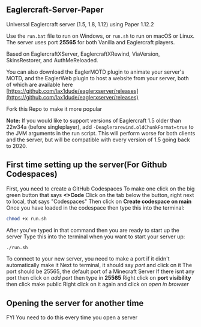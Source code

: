 ## Eaglercraft-Server-Paper

Universal Eaglercraft server (1.5, 1.8, 1.12) using Paper 1.12.2

Use the `run.bat` file to run on Windows, or `run.sh` to run on macOS or Linux. The server uses port **25565** for both Vanilla and Eaglercraft players.

Based on EaglercraftXServer, EaglercraftXRewind, ViaVersion, SkinsRestorer, and AuthMeReloaded.

You can also download the EaglerMOTD plugin to animate your server's MOTD, and the EaglerWeb plugin to host a website from your server, both of which are available here [https://github.com/lax1dude/eaglerxserver/releases](https://github.com/lax1dude/eaglerxserver/releases)

Fork this Repo to make it more popular

**Note:** If you would like to support versions of Eaglercraft 1.5 older than 22w34a (before singleplayer), add `-Deaglerxrewind.oldChunkFormat=true` to the JVM arguments in the run script. This will perform worse for both clients and the server, but will be compatible with every version of 1.5 going back to 2020.


## First time setting up the server(For Github Codespaces)

First, you need to create a GitHub Codespaces
To make one click on the big green button that says **<>Code**
Click on the tab below the button, right next to local, that says "Codespaces"
Then click on **Create codespace on main**
Once you have loaded in the codespace then type this into the terminal:
```bash
chmod +x run.sh
```
After you've typed in that command then you are ready to start up the server
Type this into the terminal when you want to start your server up:
```bash
./run.sh
```
To connect to your new server, you need to make a port if it didn't automatically make it
Next to terminal, it should say *port* and click on it
The port should be 25565, the default port of a Minecraft Server
If there isnt any port then click on *add port* then type in **25565**
Right click on **port visibility** then click make public
Right click on it again and click on *open in browser*

## Opening the server for another time

FYI You need to do this every time you open a server


